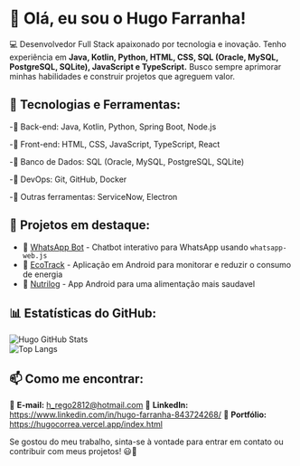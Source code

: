 # 👋 Olá, eu sou o Hugo Farranha!  

💻 Desenvolvedor Full Stack apaixonado por tecnologia e inovação. Tenho experiência em **Java, Kotlin, Python, HTML, CSS, SQL (Oracle, MySQL, PostgreSQL, SQLite), JavaScript e TypeScript.** Busco sempre aprimorar minhas habilidades e construir projetos que agreguem valor.

## 🚀 Tecnologias e Ferramentas:
-🔹 Back-end: Java, Kotlin, Python, Spring Boot, Node.js

-🔹 Front-end: HTML, CSS, JavaScript, TypeScript, React

-🔹 Banco de Dados: SQL (Oracle, MySQL, PostgreSQL, SQLite)

-🔹 DevOps: Git, GitHub, Docker

-🔹 Outras ferramentas: ServiceNow, Electron

## 📌 Projetos em destaque:
- 🔗 [WhatsApp Bot](https://github.com/HugoCorrea01/whatsapp-bot-1) - Chatbot interativo para WhatsApp usando `whatsapp-web.js`
- 🔗 [EcoTrack](https://github.com/HugoCorrea01/EcoTrack) - Aplicação em Android para  monitorar e reduzir o consumo de energia
- 🔗 [Nutrilog](https://github.com/HugoCorrea01/nutrilog-app) - App Android para uma alimentação mais saudavel 

## 📊 Estatísticas do GitHub:
![Hugo GitHub Stats](https://github-readme-stats.vercel.app/api?username=HugoCorrea01&show_icons=true&theme=dark)  
![Top Langs](https://github-readme-stats.vercel.app/api/top-langs/?username=HugoCorrea01&layout=compact&theme=dark)  

## 📫 Como me encontrar:
📧 **E-mail:** h_rego2812@hotmail.com
📍 **LinkedIn:** https://www.linkedin.com/in/hugo-farranha-843724268/
🚀 **Portfólio:** https://hugocorrea.vercel.app/index.html

Se gostou do meu trabalho, sinta-se à vontade para entrar em contato ou contribuir com meus projetos! 😃🚀
